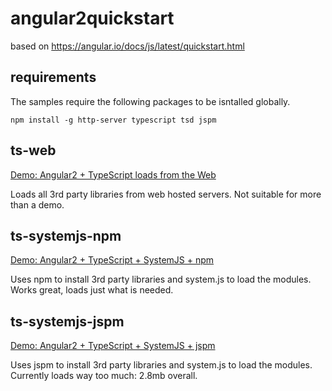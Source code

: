 # angular2quickstart
based on https://angular.io/docs/js/latest/quickstart.html

## requirements

The samples require the following packages to be isntalled globally.

`npm install -g http-server typescript tsd jspm`

## ts-web
[Demo: Angular2 + TypeScript loads from the Web](./ts-web)

Loads all 3rd party libraries from web hosted servers. Not suitable for more than a demo.

## ts-systemjs-npm
[Demo: Angular2 + TypeScript + SystemJS + npm](./ts-systemjs-npm)

Uses npm to install 3rd party libraries and system.js to load the modules. Works great, loads just what is needed.

## ts-systemjs-jspm
[Demo: Angular2 + TypeScript + SystemJS + jspm](./ts-systemjs-jspm)

Uses jspm to install 3rd party libraries and system.js to load the modules. Currently loads way too much: 2.8mb overall.